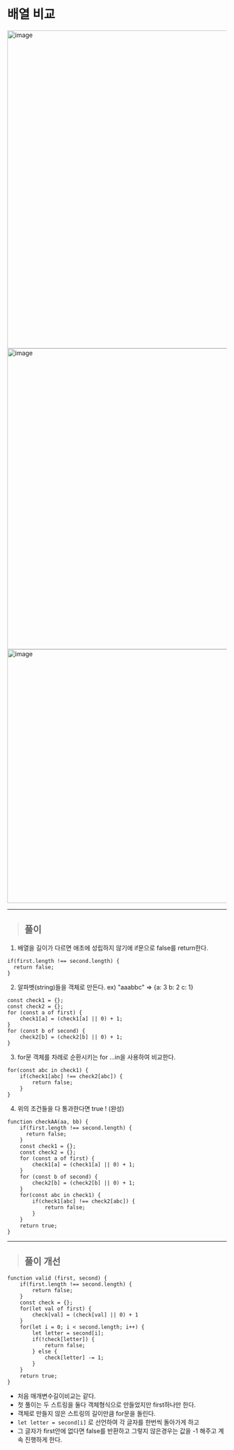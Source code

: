 # 배열 비교

<img width="728" alt="image" src="https://user-images.githubusercontent.com/82592845/161693482-57eedc93-1648-41ed-af5d-243ceb3def17.png">
<img width="689" alt="image" src="https://user-images.githubusercontent.com/82592845/161693552-8520f39e-4021-40b5-a287-dfe3435b0f42.png">
<img width="581" alt="image" src="https://user-images.githubusercontent.com/82592845/161693612-3ec76a26-d4a2-44c8-a60c-9f9ed02f2d98.png">

---

> <h2>풀이</h2>

1. 배열을 길이가 다르면 애초에 성립하지 않기에 if문으로 false를 return한다.

```
if(first.length !== second.length) {
  return false;
}
```

2. 알파벳(string)들을 객체로 만든다. ex) "aaabbc" => {a: 3 b: 2 c: 1}

```
const check1 = {};
const check2 = {};
for (const a of first) {
    check1[a] = (check1[a] || 0) + 1;
}
for (const b of second) {
    check2[b] = (check2[b] || 0) + 1;
}
```

3. for문 객체를 차례로 순환시키는 for ...in을 사용하여 비교한다.

```
for(const abc in check1) {
    if(check1[abc] !== check2[abc]) {
        return false;
    }
}
```

4. 위의 조건들을 다 통과한다면 true ! (완성)

```
function checkAA(aa, bb) {
    if(first.length !== second.length) {
      return false;
    }
    const check1 = {};
    const check2 = {};
    for (const a of first) {
        check1[a] = (check1[a] || 0) + 1;
    }
    for (const b of second) {
        check2[b] = (check2[b] || 0) + 1;
    }
    for(const abc in check1) {
        if(check1[abc] !== check2[abc]) {
            return false;
        }
    }
    return true;
}
```

---

> <h2>풀이 개선</h2>

```
function valid (first, second) {
    if(first.length !== second.length) {
        return false;
    }
    const check = {};
    for(let val of first) {
        check[val] = (check[val] || 0) + 1
    }
    for(let i = 0; i < second.length; i++) {
        let letter = second[i];
        if(!check[letter]) {
            return false;
        } else {
            check[letter] -= 1;
        }
    }
    return true;
}

```

- 처음 매개변수길이비교는 같다.
- 첫 풀이는 두 스트링을 둘다 객체형식으로 만들었지만 first하나만 한다.
- 객체로 만들지 않은 스트링의 길이만큼 for문을 돌린다.
- `let letter = second[i]` 로 선언하여 각 글자를 한번씩 돌아가게 하고
- 그 글자가 first안에 없다면 false를 반환하고 그렇지 않은경우는 값을 -1 해주고 계속 진행하게 한다.
